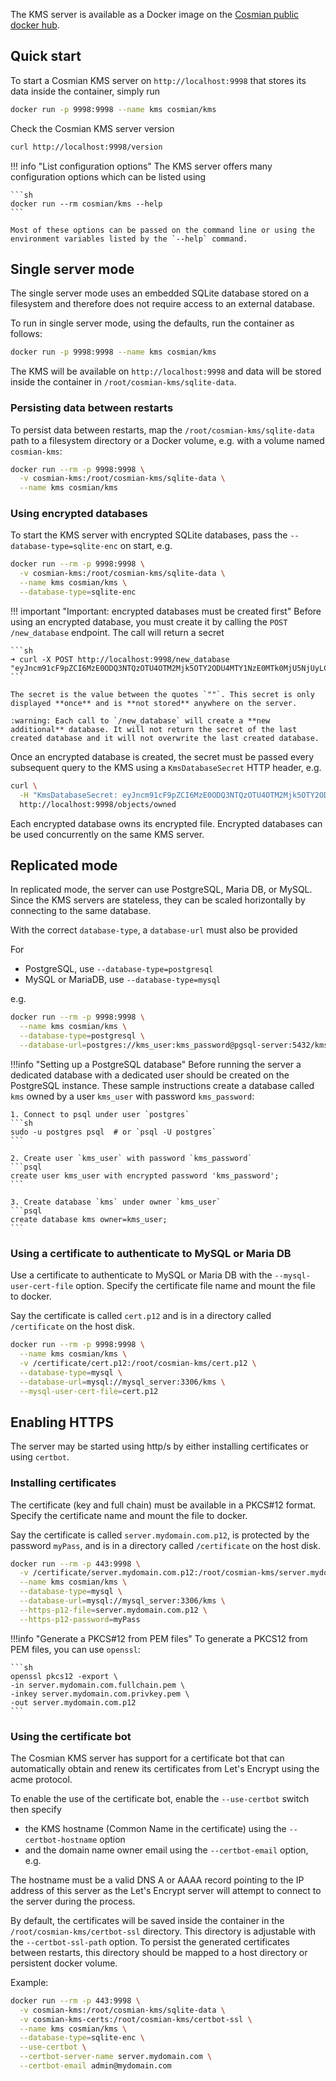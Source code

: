 The KMS server is available as a Docker image on the [Cosmian public docker hub](https://hub.docker.com/r/cosmian/kms).

## Quick start

To start a Cosmian KMS server on `http://localhost:9998` that stores its data inside the container, simply run

```sh
docker run -p 9998:9998 --name kms cosmian/kms
```

Check the Cosmian KMS server version

```sh
curl http://localhost:9998/version
```

!!! info "List configuration options"
    The KMS server offers many configuration options which can be listed using

    ```sh
    docker run --rm cosmian/kms --help
    ```

    Most of these options can be passed on the command line or using the environment variables listed by the `--help` command.

## Single server mode

The single server mode uses an embedded SQLite database stored on a filesystem and therefore does not require access to an external database.

To run in single server mode, using the defaults, run the container as follows:

```sh
docker run -p 9998:9998 --name kms cosmian/kms
```

The KMS will be available on `http://localhost:9998` and data will be stored inside the container in `/root/cosmian-kms/sqlite-data`.

### Persisting data between restarts

To persist data between restarts, map the `/root/cosmian-kms/sqlite-data` path to a filesystem directory or a Docker volume, e.g. with a volume named `cosmian-kms`:

```sh
docker run --rm -p 9998:9998 \
  -v cosmian-kms:/root/cosmian-kms/sqlite-data \
  --name kms cosmian/kms
```

### Using encrypted databases

To start the KMS server with encrypted SQLite databases, pass the `--database-type=sqlite-enc` on start, e.g.

```sh
docker run --rm -p 9998:9998 \
  -v cosmian-kms:/root/cosmian-kms/sqlite-data \
  --name kms cosmian/kms \
  --database-type=sqlite-enc
```

!!! important "Important: encrypted databases must be created first"
    Before using an encrypted database, you must create it by calling the `POST /new_database` endpoint. The call will return a secret

    ```sh
    ➜ curl -X POST http://localhost:9998/new_database
    "eyJncm91cF9pZCI6MzE0ODQ3NTQzOTU4OTM2Mjk5OTY2ODU4MTY1NzE0MTk0MjU5NjUyLCJrZXkiOiIzZDAyNzg3YjUyZGY5OTYzNGNkOTVmM2QxODEyNDk4YTRiZWU1Nzc1NmM5NDI0NjdhZDI5ZTYxZjFmMmM0OWViIn0="%
    ```

    The secret is the value between the quotes `""`. This secret is only displayed **once** and is **not stored** anywhere on the server.

    :warning: Each call to `/new_database` will create a **new additional** database. It will not return the secret of the last created database and it will not overwrite the last created database.

Once an encrypted database is created, the secret must be passed every subsequent query to the KMS using a `KmsDatabaseSecret` HTTP header, e.g.

```sh
curl \
  -H "KmsDatabaseSecret: eyJncm91cF9pZCI6MzE0ODQ3NTQzOTU4OTM2Mjk5OTY2ODU4MTY1NzE0MTk0MjU5NjUyLCJrZXkiOiIzZDAyNzg3YjUyZGY5OTYzNGNkOTVmM2QxODEyNDk4YTRiZWU1Nzc1NmM5NDI0NjdhZDI5ZTYxZjFmMmM0OWViIn0=" \
  http://localhost:9998/objects/owned
```

Each encrypted database owns its encrypted file. Encrypted databases can be used concurrently on the same KMS server.

## Replicated mode

In replicated mode, the server can use PostgreSQL, Maria DB, or MySQL. Since the KMS servers are stateless, they can be scaled horizontally by connecting to the same database.

With the correct `database-type`, a `database-url` must also be provided

For

- PostgreSQL, use `--database-type=postgresql`
- MySQL or MariaDB, use `--database-type=mysql`

e.g.

```sh
docker run --rm -p 9998:9998 \
  --name kms cosmian/kms \
  --database-type=postgresql \
  --database-url=postgres://kms_user:kms_password@pgsql-server:5432/kms

```

!!!info "Setting up a PostgreSQL database"
    Before running the server a dedicated database with a dedicated user should be created on the PostgreSQL instance. These sample instructions create a database called `kms` owned by a user `kms_user` with password `kms_password`:

    1. Connect to psql under user `postgres`
    ```sh
    sudo -u postgres psql  # or `psql -U postgres`
    ```

    2. Create user `kms_user` with password `kms_password`
    ```psql
    create user kms_user with encrypted password 'kms_password';
    ```

    3. Create database `kms` under owner `kms_user`
    ```psql
    create database kms owner=kms_user;
    ```

### Using a certificate to authenticate to MySQL or Maria DB

Use a certificate to authenticate to MySQL or Maria DB with the `--mysql-user-cert-file` option. Specify the certificate file name and mount the file to docker.

Say the certificate is called `cert.p12` and is in a directory called `/certificate` on the host disk.

```sh
docker run --rm -p 9998:9998 \
  --name kms cosmian/kms \
  -v /certificate/cert.p12:/root/cosmian-kms/cert.p12 \
  --database-type=mysql \
  --database-url=mysql://mysql_server:3306/kms \
  --mysql-user-cert-file=cert.p12
```

## Enabling HTTPS

The server may be started using http/s by either installing certificates or using `certbot`.

### Installing certificates

The certificate (key and full chain) must be available in a PKCS#12 format.
Specify the certificate name and mount the file to docker.

Say the certificate is called `server.mydomain.com.p12`, is protected by the password `myPass`, and is in a directory called `/certificate` on the host disk.

```sh
docker run --rm -p 443:9998 \
  -v /certificate/server.mydomain.com.p12:/root/cosmian-kms/server.mydomain.com.p12 \
  --name kms cosmian/kms \
  --database-type=mysql \
  --database-url=mysql://mysql_server:3306/kms \
  --https-p12-file=server.mydomain.com.p12 \
  --https-p12-password=myPass
```

!!!info "Generate a PKCS#12 from PEM files"
    To generate a PKCS12 from PEM files, you can use `openssl`:

    ```sh
    openssl pkcs12 -export \
    -in server.mydomain.com.fullchain.pem \
    -inkey server.mydomain.com.privkey.pem \
    -out server.mydomain.com.p12
    ```

### Using the certificate bot

The Cosmian KMS server has support for a certificate bot that can automatically obtain and renew its certificates from Let's Encrypt using the acme protocol.

To enable the use of the certificate bot, enable the `--use-certbot` switch then specify

- the KMS hostname (Common Name in the certificate) using the `--certbot-hostname` option
- and the domain name owner email using the `--certbot-email` option, e.g.

The hostname must be a valid DNS A or AAAA record pointing to the IP address of this server as the Let's Encrypt server will attempt to connect to the server during the process.

By default, the certificates will be saved inside the container in the `/root/cosmian-kms/certbot-ssl` directory. This directory is adjustable with the `--certbot-ssl-path` option. To persist the generated certificates between restarts, this directory should be mapped to a host directory or persistent docker volume.

Example:

```sh
docker run --rm -p 443:9998 \
  -v cosmian-kms:/root/cosmian-kms/sqlite-data \
  -v cosmian-kms-certs:/root/cosmian-kms/certbot-ssl \
  --name kms cosmian/kms \
  --database-type=sqlite-enc \
  --use-certbot \
  --certbot-server-name server.mydomain.com \
  --certbot-email admin@mydomain.com
```

<!--

#### Note

On Linux, if PostgreSQL is running on the Docker host, the network should be mapped to the `host`.

## KMS CLI

The `cosmian/kms` Docker image also contains the KMS client `cosmian_kms_cli`. This client simplifies the communications with the server as described in the CLI documentation.

The KMS CLI can be used as follows:

```bash
docker run --network=host -it --entrypoint /bin/cosmian_kms_cli -v $PWD/conf:/conf -e KMS_CLI_CONF=/conf/kms.json cosmian/kms:latest cc init --policy /conf/policy.json
```

where `$PWD/conf` is a folder containing the following files:

- kms.json
- policy.json: The JSON file refers to [CoverCrypt](https://github.com/Cosmian/cover_crypt) which is a Cosmian encryption scheme which allows creating ciphertexts for a set of attributes and issuing user keys with access policies over these attributes.

As example:

kms.json:

```json
{ "kms_server_url": "http://127.0.0.1:9998", "kms_access_token": "" }
```

policy.json:

```json
{
  "policy":
    {
      "level":
        {
          "hierarchical": true,
          "attributes": ["confidential", "secret", "top-secret"],
        },
      "department":
        {
          "hierarchical": false,
          "attributes": ["finance", "marketing", "operations"],
        },
    },
  "max-rotations": 100,
}
``` -->
